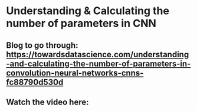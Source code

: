# Understanding & Calculating the number of parameters in CNN

## Blog to go through: https://towardsdatascience.com/understanding-and-calculating-the-number-of-parameters-in-convolution-neural-networks-cnns-fc88790d530d

## Watch the video here: 
